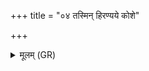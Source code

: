 +++
title = "०४ तस्मिन् हिरण्यये कोशे"

+++
<details><summary>मूलम् (GR)</summary>

तस्मिन् हिरण्यये कोशे  
त्र्यरे त्रिप्रतिष्ठिते । +++(Bhatt. triyare)+++  
तस्मिन् यद् अन्तर् आत्मन्वत्  
तद् वै ब्रह्मविदो विदुः ॥
</details>